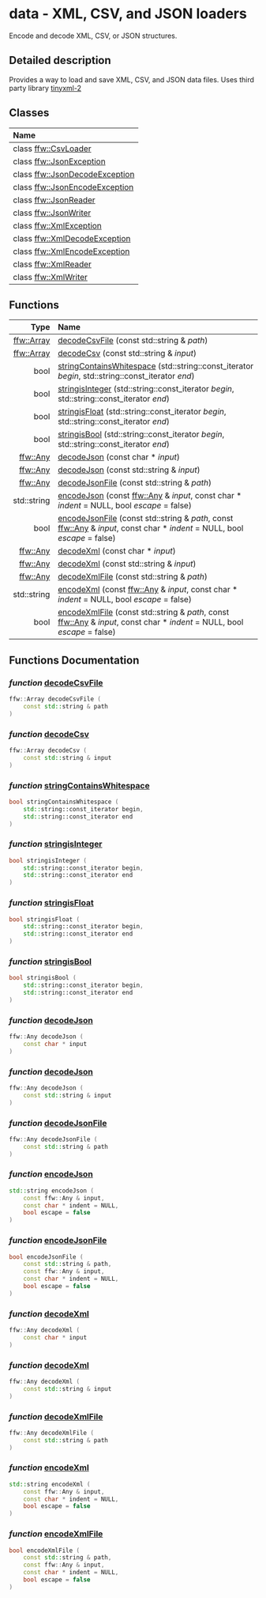 data - XML, CSV, and JSON loaders
===================================

Encode and decode XML, CSV, or JSON structures. 

## Detailed description

Provides a way to load and save XML, CSV, and JSON data files. Uses third party library [tinyxml-2](https://github.com/leethomason/tinyxml2) 


## Classes

| Name |
|:-----|
| class [ffw::CsvLoader](ffw_CsvLoader.html) |
| class [ffw::JsonException](ffw_JsonException.html) |
| class [ffw::JsonDecodeException](ffw_JsonDecodeException.html) |
| class [ffw::JsonEncodeException](ffw_JsonEncodeException.html) |
| class [ffw::JsonReader](ffw_JsonReader.html) |
| class [ffw::JsonWriter](ffw_JsonWriter.html) |
| class [ffw::XmlException](ffw_XmlException.html) |
| class [ffw::XmlDecodeException](ffw_XmlDecodeException.html) |
| class [ffw::XmlEncodeException](ffw_XmlEncodeException.html) |
| class [ffw::XmlReader](ffw_XmlReader.html) |
| class [ffw::XmlWriter](ffw_XmlWriter.html) |


## Functions

| Type | Name |
| -------: | :------- |
|  [ffw::Array](ffw_Array.html) | [decodeCsvFile](#3888b141) (const std::string & _path_)  |
|  [ffw::Array](ffw_Array.html) | [decodeCsv](#b7bf6532) (const std::string & _input_)  |
|  bool | [stringContainsWhitespace](#86615814) (std::string::const_iterator _begin_, std::string::const_iterator _end_)  |
|  bool | [stringisInteger](#0f301d2c) (std::string::const_iterator _begin_, std::string::const_iterator _end_)  |
|  bool | [stringisFloat](#42754420) (std::string::const_iterator _begin_, std::string::const_iterator _end_)  |
|  bool | [stringisBool](#f795143f) (std::string::const_iterator _begin_, std::string::const_iterator _end_)  |
|  [ffw::Any](ffw_Any.html) | [decodeJson](#69d58e3a) (const char * _input_)  |
|  [ffw::Any](ffw_Any.html) | [decodeJson](#d294dc02) (const std::string & _input_)  |
|  [ffw::Any](ffw_Any.html) | [decodeJsonFile](#090e0ee4) (const std::string & _path_)  |
|  std::string | [encodeJson](#3f450749) (const [ffw::Any](ffw_Any.html) & _input_, const char * _indent_ = NULL, bool _escape_ = false)  |
|  bool | [encodeJsonFile](#f3a0ad96) (const std::string & _path_, const [ffw::Any](ffw_Any.html) & _input_, const char * _indent_ = NULL, bool _escape_ = false)  |
|  [ffw::Any](ffw_Any.html) | [decodeXml](#2b32ec0f) (const char * _input_)  |
|  [ffw::Any](ffw_Any.html) | [decodeXml](#14f63b6b) (const std::string & _input_)  |
|  [ffw::Any](ffw_Any.html) | [decodeXmlFile](#d542e979) (const std::string & _path_)  |
|  std::string | [encodeXml](#29241370) (const [ffw::Any](ffw_Any.html) & _input_, const char * _indent_ = NULL, bool _escape_ = false)  |
|  bool | [encodeXmlFile](#66c3b5fb) (const std::string & _path_, const [ffw::Any](ffw_Any.html) & _input_, const char * _indent_ = NULL, bool _escape_ = false)  |


## Functions Documentation

### _function_ <a id="3888b141" href="#3888b141">decodeCsvFile</a>

```cpp
ffw::Array decodeCsvFile (
    const std::string & path
) 
```



### _function_ <a id="b7bf6532" href="#b7bf6532">decodeCsv</a>

```cpp
ffw::Array decodeCsv (
    const std::string & input
) 
```



### _function_ <a id="86615814" href="#86615814">stringContainsWhitespace</a>

```cpp
bool stringContainsWhitespace (
    std::string::const_iterator begin,
    std::string::const_iterator end
) 
```



### _function_ <a id="0f301d2c" href="#0f301d2c">stringisInteger</a>

```cpp
bool stringisInteger (
    std::string::const_iterator begin,
    std::string::const_iterator end
) 
```



### _function_ <a id="42754420" href="#42754420">stringisFloat</a>

```cpp
bool stringisFloat (
    std::string::const_iterator begin,
    std::string::const_iterator end
) 
```



### _function_ <a id="f795143f" href="#f795143f">stringisBool</a>

```cpp
bool stringisBool (
    std::string::const_iterator begin,
    std::string::const_iterator end
) 
```



### _function_ <a id="69d58e3a" href="#69d58e3a">decodeJson</a>

```cpp
ffw::Any decodeJson (
    const char * input
) 
```



### _function_ <a id="d294dc02" href="#d294dc02">decodeJson</a>

```cpp
ffw::Any decodeJson (
    const std::string & input
) 
```



### _function_ <a id="090e0ee4" href="#090e0ee4">decodeJsonFile</a>

```cpp
ffw::Any decodeJsonFile (
    const std::string & path
) 
```



### _function_ <a id="3f450749" href="#3f450749">encodeJson</a>

```cpp
std::string encodeJson (
    const ffw::Any & input,
    const char * indent = NULL,
    bool escape = false
) 
```



### _function_ <a id="f3a0ad96" href="#f3a0ad96">encodeJsonFile</a>

```cpp
bool encodeJsonFile (
    const std::string & path,
    const ffw::Any & input,
    const char * indent = NULL,
    bool escape = false
) 
```



### _function_ <a id="2b32ec0f" href="#2b32ec0f">decodeXml</a>

```cpp
ffw::Any decodeXml (
    const char * input
) 
```



### _function_ <a id="14f63b6b" href="#14f63b6b">decodeXml</a>

```cpp
ffw::Any decodeXml (
    const std::string & input
) 
```



### _function_ <a id="d542e979" href="#d542e979">decodeXmlFile</a>

```cpp
ffw::Any decodeXmlFile (
    const std::string & path
) 
```



### _function_ <a id="29241370" href="#29241370">encodeXml</a>

```cpp
std::string encodeXml (
    const ffw::Any & input,
    const char * indent = NULL,
    bool escape = false
) 
```



### _function_ <a id="66c3b5fb" href="#66c3b5fb">encodeXmlFile</a>

```cpp
bool encodeXmlFile (
    const std::string & path,
    const ffw::Any & input,
    const char * indent = NULL,
    bool escape = false
) 
```





